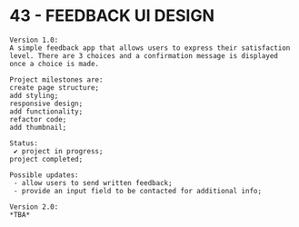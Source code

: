 # 43 - FEEDBACK UI DESIGN

    Version 1.0:
    A simple feedback app that allows users to express their satisfaction level. There are 3 choices and a confirmation message is displayed once a choice is made.

    Project milestones are:
    create page structure;
    add styling;
    responsive design;
    add functionality;
    refactor code;
    add thumbnail;

    Status:
     ✔ project in progress;
    project completed;

    Possible updates:
     - allow users to send written feedback;
     - provide an input field to be contacted for additional info;

    Version 2.0:
    *TBA*
